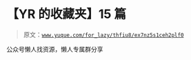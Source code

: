 # 【YR 的收藏夹】15 篇

> 原文：[`www.yuque.com/for_lazy/thfiu8/ex7nz5s1ceh2plf0`](https://www.yuque.com/for_lazy/thfiu8/ex7nz5s1ceh2plf0)

<ne-p id="u3cf93800" data-lake-id="u3cf93800"><ne-text id="ufeecedbb">公众号懒人找资源，懒人专属群分享</ne-text></ne-p>